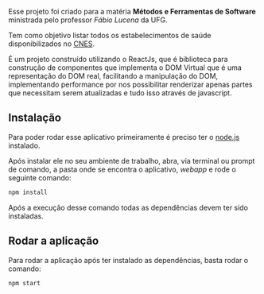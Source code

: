 Esse projeto foi criado para a matéria **Métodos e Ferramentas de Software** ministrada pelo professor *Fábio Lucena* da UFG.

Tem como objetivo listar todos os estabelecimentos de saúde disponibilizados no [CNES]('www.cnes.datasus.gov.br').

É um projeto construído utilizando o ReactJs, que é biblioteca para construção de componentes que implementa o DOM Virtual que é uma representação do DOM real, facilitando a manipulação do DOM, implementando performance por nos possibilitar renderizar apenas partes que necessitam serem atualizadas e tudo isso através de javascript.

## Instalação

Para poder rodar esse aplicativo primeiramente é preciso ter o [node.js]('https://nodejs.org/en/') instalado.

Após instalar ele no seu ambiente de trabalho, abra, via terminal ou prompt de comando, a pasta onde se encontra o aplicativo, *webapp* e rode o seguinte comando:

```sh
npm install

```
Após a execução desse comando todas as dependências devem ter sido instaladas.

## Rodar a aplicação

Para rodar a aplicação após ter instalado as dependências, basta rodar o comando:

```sh
npm start

```